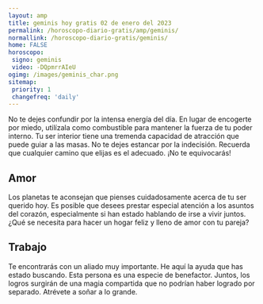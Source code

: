 ```yaml
---
layout: amp
title: geminis hoy gratis 02 de enero del 2023 
permalink: /horoscopo-diario-gratis/amp/geminis/
normallink: /horoscopo-diario-gratis/geminis/
home: FALSE
horoscopo:
 signo: geminis
 video: -DQpmrrAIeU
ogimg: /images/geminis_char.png
sitemap:
 priority: 1
 changefreq: 'daily'
---
```



No te dejes confundir por la intensa energía del día. En lugar de encogerte por miedo, utilízala como combustible para mantener la fuerza de tu poder interno. Tu ser interior tiene una tremenda capacidad de atracción que puede guiar a las masas. No te dejes estancar por la indecisión. Recuerda que cualquier camino que elijas es el adecuado. ¡No te equivocarás!

## Amor

Los planetas te aconsejan que pienses cuidadosamente acerca de tu ser querido hoy. Es posible que desees prestar especial atención a los asuntos del corazón, especialmente si han estado hablando de irse a vivir juntos. ¿Qué se necesita para hacer un hogar feliz y lleno de amor con tu pareja?

## Trabajo

Te encontrarás con un aliado muy importante. He aquí la ayuda que has estado buscando. Esta persona es una especie de benefactor. Juntos, los logros surgirán de una magia compartida que no podrían haber logrado por separado. Atrévete a soñar a lo grande.